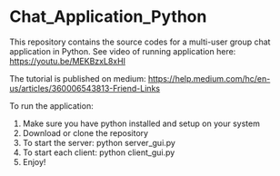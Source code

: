 # Chat_Application_Python

This repository contains the source codes for a multi-user group chat application in Python. See video of running application here: https://youtu.be/MEKBzxL8xHI

The tutorial is published on medium: https://help.medium.com/hc/en-us/articles/360006543813-Friend-Links

To run the application:

1) Make sure you have python installed and setup on your system
2) Download or clone the repository
3) To start the server: python server_gui.py 
4) To start each client: python client_gui.py
5) Enjoy!
